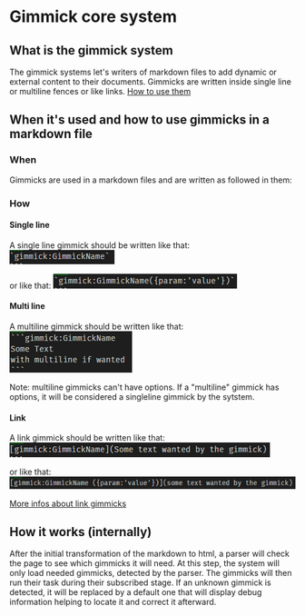 # Gimmick core system

## What is the gimmick system

The gimmick systems let's writers of markdown files to add dynamic or external content to their documents. Gimmicks are written inside single line or multiline fences or like links. [How to use them](#HowToUseThem)

## When it's used and how to use gimmicks in a markdown file

### When

Gimmicks are used in a markdown files and are written as followed in them:

### How

#### Single line

  A single line gimmick should be written like that:
  ![singleLineNoParams](img/singleLineNoParams.png)

  or like that:
  ![singleLineWithParams](img/singleLineWithParams.png)

#### Multi line

  A multiline gimmick should be written like that:
  ![multiline](img/multiline.png)

  Note: multiline gimmicks can't have options. If a "multiline" gimmick has options, it will be considered a singleline gimmick by the sytstem.

#### Link

  A link gimmick should be written like that:
  ![linkNoParams](img/linkNoParams.png)

  or like that:
  ![linkWithParams](img/linkWithParams.png)

  [More infos about link gimmicks](http://dynalon.github.io/mdwiki/#!gimmicks.md)

## How it works (internally)

After the initial transformation of the markdown to html, a parser will check the page to see which gimmicks it will need. At this step, the system will only load needed gimmicks, detected by the parser. The gimmicks will then run their task during their subscribed stage. If an unknown gimmick is detected, it will be replaced by a default one that will display debug information helping to locate it and correct it afterward.